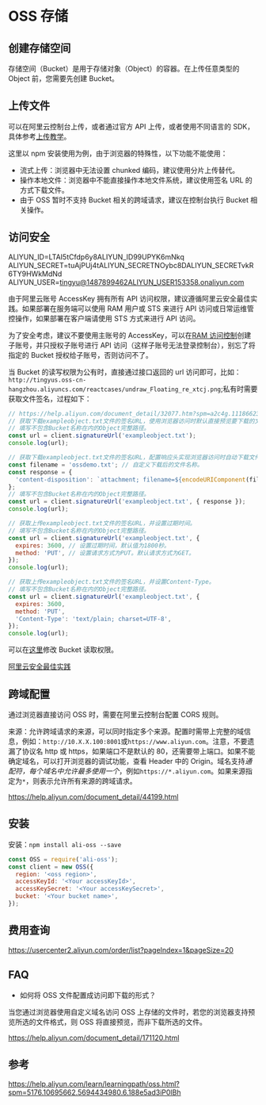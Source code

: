 # OSS 存储

## 创建存储空间

存储空间（Bucket）是用于存储对象（Object）的容器。在上传任意类型的 Object 前，您需要先创建 Bucket。

## 上传文件

可以在阿里云控制台上传，或者通过官方 API 上传，或者使用不同语言的 SDK，具体参考[上传教学](https://help.aliyun.com/document_detail/31886.html?spm=a2c4g.11186623.6.599.38e262e7mxtRcc)。

这里以 npm 安装使用为例，由于浏览器的特殊性，以下功能不能使用：

- 流式上传：浏览器中无法设置 chunked 编码，建议使用分片上传替代。
- 操作本地文件：浏览器中不能直接操作本地文件系统，建议使用签名 URL 的方式下载文件。
- 由于 OSS 暂时不支持 Bucket 相关的跨域请求，建议在控制台执行 Bucket 相关操作。

## 访问安全

ALIYUN_ID=LTAI5tCfdp6y8ALIYUN_ID99UPYK6mNkq
ALIYUN_SECRET=tuAjPUj4tALIYUN_SECRETNOybc8DALIYUN_SECRETvkR6TY9HWkMdNd
ALIYUN_USER=tingyu@1487899462ALIYUN_USER153358.onaliyun.com

由于阿里云账号 AccessKey 拥有所有 API 访问权限，建议遵循阿里云安全最佳实践。如果部署在服务端可以使用 RAM 用户或 STS 来进行 API 访问或日常运维管控操作，如果部署在客户端请使用 STS 方式来进行 API 访问。

为了安全考虑，建议不要使用主账号的 AccessKey，可以在[RAM 访问控制](https://ram.console.aliyun.com/users)创建子账号，并只授权子账号进行 API 访问（这样子账号无法登录控制台），别忘了将指定的 Bucket 授权给子账号，否则访问不了。

当 Bucket 的读写权限为公有时，直接通过接口返回的 url 访问即可，比如：`http://tingyus.oss-cn-hangzhou.aliyuncs.com/reactcases/undraw_Floating_re_xtcj.png`;私有时需要获取文件签名，过程如下：

```js
// https://help.aliyun.com/document_detail/32077.htm?spm=a2c4g.11186623.2.17.790c1c91sQUOdz#concept-32077-zh
// 获取下载exampleobject.txt文件的签名URL，使用浏览器访问时默认直接预览要下载的文件。
// 填写不包含Bucket名称在内的Object完整路径。
const url = client.signatureUrl('exampleobject.txt');
console.log(url);

// 获取下载exampleobject.txt文件的签名URL，配置响应头实现浏览器访问时自动下载文件，并自定义下载后的文件名称。
const filename = 'ossdemo.txt'; // 自定义下载后的文件名称。
const response = {
  'content-disposition': `attachment; filename=${encodeURIComponent(filename)}`,
};
// 填写不包含Bucket名称在内的Object完整路径。
const url = client.signatureUrl('exampleobject.txt', { response });
console.log(url);

// 获取上传exampleobject.txt文件的签名URL，并设置过期时间。
// 填写不包含Bucket名称在内的Object完整路径。
const url = client.signatureUrl('exampleobject.txt', {
  expires: 3600, // 设置过期时间，默认值为1800秒。
  method: 'PUT', // 设置请求方式为PUT。默认请求方式为GET。
});
console.log(url);

// 获取上传exampleobject.txt文件的签名URL，并设置Content-Type。
// 填写不包含Bucket名称在内的Object完整路径。
const url = client.signatureUrl('exampleobject.txt', {
  expires: 3600,
  method: 'PUT',
  'Content-Type': 'text/plain; charset=UTF-8',
});
console.log(url);
```

可以在[这里](https://oss.console.aliyun.com/bucket/oss-cn-hangzhou/tingyus/permission#acl)修改 Bucket 读取权限。

[阿里云安全最佳实践](https://help.aliyun.com/document_detail/102600.html?spm=a2c8b.20231166.0.0.36dd336aCNmMC5)

## 跨域配置

通过浏览器直接访问 OSS 时，需要在阿里云控制台配置 CORS 规则。

来源：允许跨域请求的来源，可以同时指定多个来源。配置时需带上完整的域信息，例如：`http://10.X.X.100:8001`或`https://www.aliyun.com`。注意，不要遗漏了协议名 http 或 https，如果端口不是默认的 80，还需要带上端口。如果不能确定域名，可以打开浏览器的调试功能，查看 Header 中的 Origin。域名支持*通配符，每个域名中允许最多使用一个*，例如`https://*.aliyun.com`。如果来源指定为`*`，则表示允许所有来源的跨域请求。

https://help.aliyun.com/document_detail/44199.html

## 安装

安装：`npm install ali-oss --save`

```js
const OSS = require('ali-oss');
const client = new OSS({
  region: '<oss region>',
  accessKeyId: '<Your accessKeyId>',
  accessKeySecret: '<Your accessKeySecret>',
  bucket: '<Your bucket name>',
});
```

## 费用查询

https://usercenter2.aliyun.com/order/list?pageIndex=1&pageSize=20

## FAQ

- 如何将 OSS 文件配置成访问即下载的形式？

当您通过浏览器使用自定义域名访问 OSS 上存储的文件时，若您的浏览器支持预览所选的文件格式，则 OSS 将直接预览，而非下载所选的文件。

https://help.aliyun.com/document_detail/171120.html

## 参考

https://help.aliyun.com/learn/learningpath/oss.html?spm=5176.10695662.5694434980.6.188e5ad3iP0lBh
